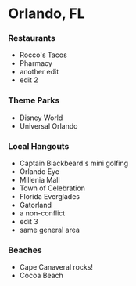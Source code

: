 # Orlando, FL

### Restaurants
- Rocco's Tacos
- Pharmacy
- another edit
- edit 2

### Theme Parks
- Disney World
- Universal Orlando

### Local Hangouts
- Captain Blackbeard's mini golfing
- Orlando Eye
- Millenia Mall
- Town of Celebration
- Florida Everglades
- Gatorland
- a non-conflict
- edit 3
- same general area

### Beaches
- Cape Canaveral rocks!
- Cocoa Beach
